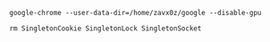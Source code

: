 ```shell
google-chrome --user-data-dir=/home/zavx0z/google --disable-gpu
```

```shell
rm SingletonCookie SingletonLock SingletonSocket
```